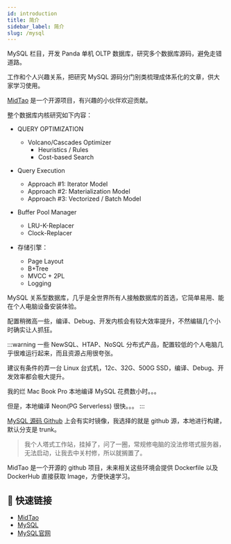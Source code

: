```yaml
---
id: introduction
title: 简介
sidebar_label: 简介
slug: /mysql
---
```


MySQL 栏目，开发 Panda 单机 OLTP 数据库，研究多个数据库源码，避免走错道路。

工作和个人兴趣关系，把研究 MySQL 源码分门别类梳理成体系化的文章，供大家学习使用。

[MidTao](https://github.com/xmidtao) 是一个开源项目，有兴趣的小伙伴欢迎贡献。

整个数据库内核研究如下内容：

* QUERY OPTIMIZATION
	- Volcano/Cascades Optimizer
		+ Heuristics / Rules
		+ Cost-based Search
	
* Query Execution
	- Approach #1: Iterator Model
	- Approach #2: Materialization Model 
	- Approach #3: Vectorized / Batch Model
	
* Buffer Pool Manager
	- LRU-K-Replacer
	- Clock-Replacer
	
* 存储引擎：
	- Page Layout
	- B+Tree
	- MVCC + 2PL
	- Logging

MySQL 关系型数据库，几乎是全世界所有人接触数据库的首选，它简单易用、能在个人电脑设备安装体验。

配置稍微高一些，编译、Debug、开发内核会有较大效率提升，不然编辑几个小时确实让人抓狂。

:::warning
一些 NewSQL、HTAP、NoSQL 分布式产品，配置较低的个人电脑几乎很难运行起来，而且资源占用很夸张。

建议有条件的弄一台 Linux 台式机，12c、32G、500G SSD，编译、Debug、开发效率都会极大提升。

我的烂 Mac Book Pro 本地编译 MySQL 花费数小时。。。

但是，本地编译 Neon(PG Serverless) 很快。。。
:::


[MySQL 源码 Github](https://github.com/mysql/mysql-server) 上会有实时镜像，我选择的就是 github 源，本地进行构建，默认分支是 trunk。

> 我个人塔式工作站，挂掉了，问了一圈，常规修电脑的没法修塔式服务器，无法启动，让我去中关村修，所以就搁置了。

MidTao 是一个开源的 github 项目，未来相关这些环境会提供 Dockerfile 以及 DockerHub 直接获取 Image，方便快速学习。

## 🚀 快速链接
- [MidTao](https://github.com/xmidtao)
- [MySQL](https://github.com/mysql/mysql-server)
- [MySQL官网](https://dev.mysql.com/doc/)
